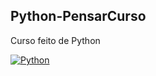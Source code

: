 ## Python-PensarCurso
Curso feito de Python

[![Python](https://skillicons.dev/icons?i=py)](https://www.pensarcursos.com.br/)

